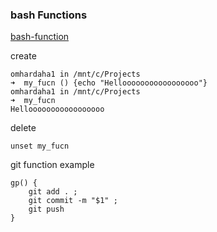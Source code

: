 ### bash Functions

[bash-function](https://phoenixnap.com/kb/bash-function#ftoc-heading-5)

create

```
omhardaha1 in /mnt/c/Projects
➜  my_fucn () {echo "Hellooooooooooooooooo"}
omhardaha1 in /mnt/c/Projects
➜  my_fucn
Hellooooooooooooooooo
```

delete

```
unset my_fucn
```

git function example

```
gp() {
    git add . ;
    git commit -m "$1" ;
    git push
}
```

